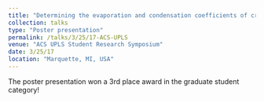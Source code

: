 ```yaml
---
title: "Determining the evaporation and condensation coefficients of cryogenic propellants"
collection: talks
type: "Poster presentation"
permalink: /talks/3/25/17-ACS-UPLS
venue: "ACS UPLS Student Research Symposium"
date: 3/25/17
location: "Marquette, MI, USA"
---
```


The poster presentation won a 3rd place award in the graduate student category!
